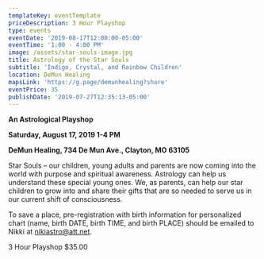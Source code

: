 ```yaml
---
templateKey: eventTemplate
priceDescription: 3 Hour Playshop
type: events
eventDate: '2019-08-17T12:00:00-05:00'
eventTime: '1:00 - 4:00 PM'
image: /assets/star-souls-image.jpg
title: Astrology of the Star Souls
subtitle: 'Indigo, Crystal, and Rainbow Children'
location: DeMun Healing
mapsLink: 'https://g.page/demunhealing?share'
eventPrice: 35
publishDate: '2019-07-27T12:35:13-05:00'
---
```

**An Astrological Playshop**

**Saturday, August 17, 2019   1-4 PM**

**DeMun Healing, 734 De Mun Ave., Clayton, MO 63105**

Star Souls – our children, young adults and parents are now coming into the world with purpose and spiritual awareness.  Astrology can help us understand these special young ones. We, as parents, can help our star children to grow into and share their gifts that are so needed to serve us in our current shift of consciousness.

To save a place, pre-registration with birth information for personalized chart (name, birth DATE, birth TIME, and birth PLACE) should be emailed to Nikki at nikiastro@att.net.

3 Hour Playshop   $35.00
